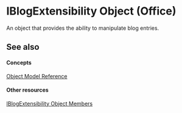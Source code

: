 
# IBlogExtensibility Object (Office)

An object that provides the ability to manipulate blog entries.


## See also


#### Concepts


[Object Model Reference](499c789a-aba2-0fad-649a-0ea964cd3b5e.md)
#### Other resources


[IBlogExtensibility Object Members](55f27978-9b18-f9a5-c276-298b2539ec3c.md)